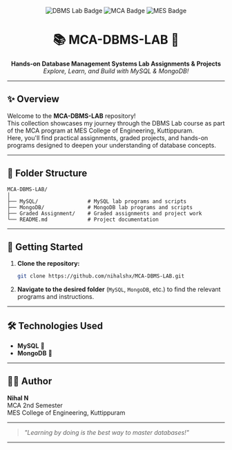 <p align="center">
  <img src="https://img.shields.io/badge/DBMS-Lab-blue?style=for-the-badge" alt="DBMS Lab Badge"/>
  <img src="https://img.shields.io/badge/MCA-2nd%20Semester-green?style=for-the-badge" alt="MCA Badge"/>
  <img src="https://img.shields.io/badge/MES%20College%20of%20Engineering-Kuttippuram-orange?style=for-the-badge" alt="MES Badge"/>
</p>

<h1 align="center">📚 MCA-DBMS-LAB 🚀</h1>

<p align="center">
  <b>Hands-on Database Management Systems Lab Assignments & Projects</b><br>
  <i>Explore, Learn, and Build with MySQL & MongoDB!</i>
</p>

---

## ✨ Overview

Welcome to the **MCA-DBMS-LAB** repository!  
This collection showcases my journey through the DBMS Lab course as part of the MCA program at MES College of Engineering, Kuttippuram.  
Here, you'll find practical assignments, graded projects, and hands-on programs designed to deepen your understanding of database concepts.

---

## 📁 Folder Structure

```
MCA-DBMS-LAB/
│
├── MySQL/                # MySQL lab programs and scripts
├── MongoDB/              # MongoDB lab programs and scripts
├── Graded Assignment/    # Graded assignments and project work
└── README.md             # Project documentation
```

---

## 🚀 Getting Started

1. **Clone the repository:**
   ```bash
   git clone https://github.com/nihalshx/MCA-DBMS-LAB.git
   ```
2. **Navigate to the desired folder** (`MySQL`, `MongoDB`, etc.) to find the relevant programs and instructions.

---

## 🛠️ Technologies Used

- **MySQL** 🐬
- **MongoDB** 🍃

---

## 🙋‍♂️ Author

**Nihal N**  
MCA 2nd Semester  
MES College of Engineering, Kuttippuram

---

> _"Learning by doing is the best way to master databases!"_

---